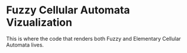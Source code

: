 # Fuzzy Cellular Automata Vizualization

This is where the code that renders both Fuzzy and Elementary Cellular Automata lives. 

